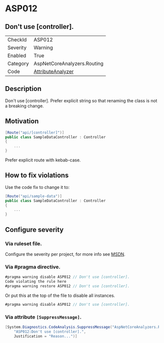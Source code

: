# ASP012
## Don't use [controller].

<!-- start generated table -->
<table>
  <tr>
    <td>CheckId</td>
    <td>ASP012</td>
  </tr>
  <tr>
    <td>Severity</td>
    <td>Warning</td>
  </tr>
  <tr>
    <td>Enabled</td>
    <td>True</td>
  </tr>
  <tr>
    <td>Category</td>
    <td>AspNetCoreAnalyzers.Routing</td>
  </tr>
  <tr>
    <td>Code</td>
    <td><a href="https://github.com/DotNetAnalyzers/AspNetCoreAnalyzers/blob/master/AspNetCoreAnalyzers/Analyzers/AttributeAnalyzer.cs">AttributeAnalyzer</a></td>
  </tr>
</table>
<!-- end generated table -->

## Description

Don't use [controller]. Prefer explicit string so that renaming the class is not a breaking change.

## Motivation

```cs
[Route("api/[controller]")]
public class SampleDataController : Controller
{
    ...
}
```

Prefer explicit route with kebab-case.

## How to fix violations

Use the code fix to change it to:
```cs
[Route("api/sample-data")]
public class SampleDataController : Controller
{
    ...
}
```

<!-- start generated config severity -->
## Configure severity

### Via ruleset file.

Configure the severity per project, for more info see [MSDN](https://msdn.microsoft.com/en-us/library/dd264949.aspx).

### Via #pragma directive.
```C#
#pragma warning disable ASP012 // Don't use [controller].
Code violating the rule here
#pragma warning restore ASP012 // Don't use [controller].
```

Or put this at the top of the file to disable all instances.
```C#
#pragma warning disable ASP012 // Don't use [controller].
```

### Via attribute `[SuppressMessage]`.

```C#
[System.Diagnostics.CodeAnalysis.SuppressMessage("AspNetCoreAnalyzers.Routing", 
    "ASP012:Don't use [controller].", 
    Justification = "Reason...")]
```
<!-- end generated config severity -->